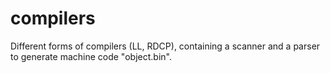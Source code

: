 # compilers
Different forms of compilers (LL, RDCP), containing a scanner and a parser to generate machine code "object.bin".
